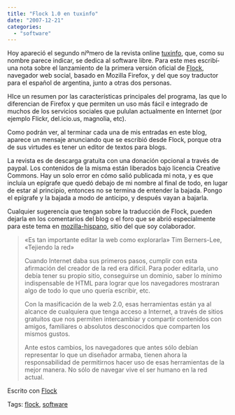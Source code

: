 ```yaml
---
title: "Flock 1.0 en tuxinfo"
date: "2007-12-21"
categories: 
  - "software"
---
```


Hoy apareció el segundo níºmero de la revista online [tuxinfo](http://www.tuxinfo.com.ar), que, como su nombre parece indicar, se dedica al software libre. Para este mes escribí­ una nota sobre el lanzamiento de la primera versión oficial de [Flock](http://www.flock.com), navegador web social, basado en Mozilla Firefox, y del que soy traductor para el español de argentina, junto a otras dos personas.

HIce un resumen por las caracterí­sticas principales del programa, las que lo diferencian de Firefox y que permiten un uso más fácil e integrado de muchos de los servicios sociales que pululan actualmente en Internet (por ejemplo Flickr, del.icio.us, magnolia, etc).

Como podrán ver, al terminar cada una de mis entradas en este blog, aparece un mensaje anunciando que se escribió desde Flock, porque otra de sus virtudes es tener un editor de textos para blogs.

La revista es de descarga gratuita con una donación opcional a través de paypal. Los contenidos de la misma están liberados bajo licencia Creative Commons. Hay un solo error en cómo salió publicada mi nota, y es que incluí­a un epí­grafe que quedó debajo de mi nombre al final de todo, en lugar de estar al principio, entonces no se termina de entender la bajada. Pongo el epí­grafe y la bajada a modo de anticipo, y después vayan a bajarla.

Cualquier sugerencia que tengan sobre la traducción de Flock, pueden dejarla en los comentarios del blog o el foro que se abrió especialmente para este tema en [mozilla-hispano](http://www.mozilla-hispano.org/foro/viewtopic.php?f=15&t=54), sitio del que soy colaborador.

> «Es tan importante editar la web como explorarla» Tim Berners-Lee, «Tejiendo la red»
> 
> Cuando Internet daba sus primeros pasos, cumplir con esta afirmación del creador de la red era difí­cil. Para poder editarla, uno debí­a tener su propio sitio, conseguirse un dominio, saber lo mí­nimo indispensable de HTML para lograr que los navegadores mostraran algo de todo lo que uno querí­a escribir, etc.
> 
> Con la masificación de la web 2.0, esas herramientas están ya al alcance de cualquiera que tenga acceso a Internet, a través de sitios gratuitos que nos permiten intercambiar y compartir contenidos con amigos, familiares o absolutos desconocidos que comparten los mismos gustos.
> 
> Ante estos cambios, los navegadores que antes sólo debí­an representar lo que un diseñador armaba, tienen ahora la responsabilidad de permitirnos hacer uso de esas herramientas de la mejor manera. No sólo de navegar vive el ser humano en la red actual.

Escrito con [Flock](http://www.flock.com/blogged-with-flock "Flock")

Tags: [flock](http://technorati.com/tag/flock), [software](http://technorati.com/tag/software)
